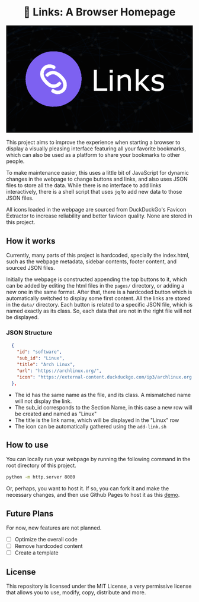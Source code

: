 <div align="center">
  <h1>🔗 Links: A Browser Homepage
  </h1>
  <img src="./assets/links_thumbnail.png">
</div>

This project aims to improve the experience when starting a browser to display a visually pleasing interface featuring all your favorite bookmarks, which can also be used as a platform to share your bookmarks to other people.

To make maintenance easier, this uses a little bit of JavaScript for dynamic changes in the webpage to change buttons and links, and also uses JSON files to store all the data. While there is no interface to add links interactively, there is a shell script that uses `jq` to add new data to those JSON files.

All icons loaded in the webpage are sourced from DuckDuckGo's Favicon Extractor to increase reliability and better favicon quality. None are stored in this project.

## How it works

Currently, many parts of this project is hardcoded, specially the index.html, such as the webpage metadata, sidebar contents, footer content, and sourced JSON files.

Initially the webpage is constructed appending the top buttons to it, which can be added by editing the html files in the `pages/` directory, or adding a new one in the same format. After that, there is a hardcoded button which is automatically switched to display some first content. All the links are stored in the `data/` directory. Each button is related to a specific JSON file, which is named exactly as its class. So, each data that are not in the right file will not be displayed.

### JSON Structure

```json
  {
    "id": "software",
    "sub_id": "Linux",
    "title": "Arch Linux",
    "url": "https://archlinux.org/",
    "icon": "https://external-content.duckduckgo.com/ip3/archlinux.org.ico"
  },
```

- The id has the same name as the file, and its class. A mismatched name will not display the link.
- The sub_id corresponds to the Section Name, in this case a new row will be created and named as "Linux"
- The title is the link name, which will be displayed in the "Linux" row
- The icon can be automatically gathered using the `add-link.sh`

## How to use

You can locally run your webpage by running the following command in the root directory of this project.

```bash
python -m http.server 8080
```

Or, perhaps, you want to host it. If so, you can fork it and make the necessary changes, and then use Github Pages to host it as this [demo](https://janpstrunn.github.io/links/).

## Future Plans

For now, new features are not planned.

- [ ] Optimize the overall code
- [ ] Remove hardcoded content
- [ ] Create a template

## License

This repository is licensed under the MIT License, a very permissive license that allows you to use, modify, copy, distribute and more.

